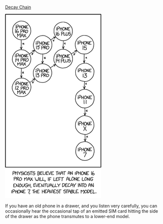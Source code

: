 [Decay Chain](https://xkcd.com/3071)

![Decay Chain](./random_comic.png)

If you have an old phone in a drawer, and you listen very carefully, you can occasionally hear the occasional tap of an emitted SIM card hitting the side of the drawer as the phone transmutes to a lower-end model.

